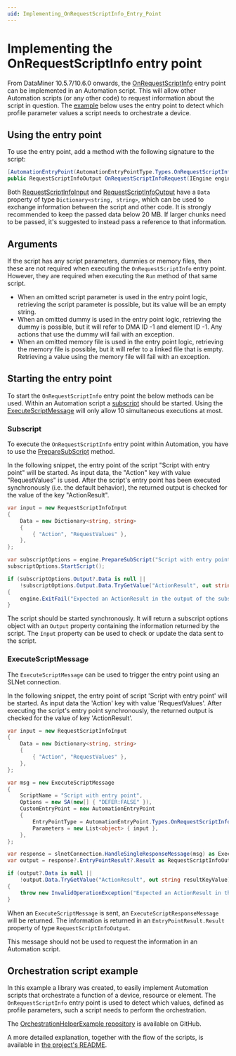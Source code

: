 ```yaml
---
uid: Implementing_OnRequestScriptInfo_Entry_Point
---
```


# Implementing the OnRequestScriptInfo entry point

From DataMiner 10.5.7/10.6.0 <!-- RN 42969 --> onwards, the [OnRequestScriptInfo](xref:Skyline.DataMiner.Automation.AutomationEntryPointType.Types.OnRequestScriptInfo) entry point can be implemented in an Automation script. This will allow other Automation scripts (or any other code) to request information about the script in question. The [example](#orchestration-script-example) below uses the entry point to detect which profile parameter values a script needs to orchestrate a device.

## Using the entry point

To use the entry point, add a method with the following signature to the script:

```csharp
[AutomationEntryPoint(AutomationEntryPointType.Types.OnRequestScriptInfo)]
public RequestScriptInfoOutput OnRequestScriptInfoRequest(IEngine engine, RequestScriptInfoInput inputData)
```

Both [RequestScriptInfoInput](xref:Skyline.DataMiner.Net.Automation.RequestScriptInfoInput) and [RequestScriptInfoOutput](xref:Skyline.DataMiner.Net.Automation.RequestScriptInfoOutput) have a `Data` property of type `Dictionary<string, string>`, which can be used to exchange information between the script and other code. It is strongly recommended to keep the passed data below 20 MB. If larger chunks need to be passed, it's suggested to instead pass a reference to that information.

## Arguments

If the script has any script parameters, dummies or memory files, then these are not required when executing the `OnRequestScriptInfo` entry point. However, they are required when executing the `Run` method of that same script.

- When an omitted script parameter is used in the entry point logic, retrieving the script parameter is possible, but its value will be an empty string.
- When an omitted dummy is used in the entry point logic, retrieving the dummy is possible, but it will refer to DMA ID -1 and element ID -1. Any actions that use the dummy will fail with an exception.
- When an omitted memory file is used in the entry point logic, retrieving the memory file is possible, but it will refer to a linked file that is empty. Retrieving a value using the memory file will fail with an exception.

## Starting the entry point

To start the `OnRequestScriptInfo` entry point the below methods can be used. Within an Automation script a [subscript](#subscript) should be started. Using the [ExecuteScriptMessage](#executescriptmessage) will only allow 10 simultaneous executions at most.

### Subscript

To execute the `OnRequestScriptInfo` entry point within Automation, you have to use the [PrepareSubScript](xref:Skyline.DataMiner.Automation.Engine.PrepareSubScript*) method.

In the following snippet, the entry point of the script "Script with entry point" will be started. As input data, the "Action" key with value "RequestValues" is used. After the script's entry point has been executed synchronously (i.e. the default behavior), the returned output is checked for the value of the key "ActionResult".

```csharp
var input = new RequestScriptInfoInput
{
    Data = new Dictionary<string, string>
    {
        { "Action", "RequestValues" },
    },
};

var subscriptOptions = engine.PrepareSubScript("Script with entry point", input);
subscriptOptions.StartScript();

if (subscriptOptions.Output?.Data is null ||
    !subscriptOptions.Output.Data.TryGetValue("ActionResult", out string resultKeyValue))
{
    engine.ExitFail("Expected an ActionResult in the output of the subscript.");
}
```

The script should be started synchronously. It will return a subscript options object with an `Output` property containing the information returned by the script. The `Input` property can be used to check or update the data sent to the script.

### ExecuteScriptMessage

The `ExecuteScriptMessage` can be used to trigger the entry point using an SLNet connection.

In the following snippet, the entry point of script 'Script with entry point' will be started. As input data the 'Action' key with value 'RequestValues'. After executing the script's entry point synchronously, the returned output is checked for the value of key 'ActionResult'.

```csharp
var input = new RequestScriptInfoInput
{
    Data = new Dictionary<string, string>
    {
        { "Action", "RequestValues" },
    },
};

var msg = new ExecuteScriptMessage
{
    ScriptName = "Script with entry point",
    Options = new SA(new[] { "DEFER:FALSE" }),
    CustomEntryPoint = new AutomationEntryPoint
    {
        EntryPointType = AutomationEntryPoint.Types.OnRequestScriptInfo,
        Parameters = new List<object> { input },
    },
};

var response = slnetConnection.HandleSingleResponseMessage(msg) as ExecuteScriptResponseMessage;
var output = response?.EntryPointResult?.Result as RequestScriptInfoOutput;

if (output?.Data is null ||
    !output.Data.TryGetValue("ActionResult", out string resultKeyValue))
{
    throw new InvalidOperationException("Expected an ActionResult in the output of the subscript.");
}
```

When an `ExecuteScriptMessage` is sent, an `ExecuteScriptResponseMessage` will be returned. The information is returned in an `EntryPointResult.Result` property of type `RequestScriptInfoOutput`.

This message should not be used to request the information in an Automation script.

## Orchestration script example

In this example a library was created, to easily implement Automation scripts that orchestrate a function of a device, resource or element. The `OnRequestScriptInfo` entry point is used to detect which values, defined as profile parameters, such a script needs to perform the orchestration.

The [OrchestrationHelperExample repository](https://github.com/SkylineCommunications/SLC-S-OrchestrationHelperExample) is available on GitHub.

A more detailed explanation, together with the flow of the scripts, is available in [the project's README](https://github.com/SkylineCommunications/SLC-S-OrchestrationHelperExample?tab=readme-ov-file#technical-documentation-for-the-orchestrationhelper-example).
